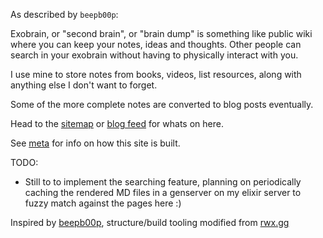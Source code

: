 As described by `beepb00p`:

Exobrain, or "second brain", or "brain dump" is something like public wiki where you can keep your notes, ideas and thoughts. Other people can search in your exobrain without having to physically interact with you.

I use mine to store notes from books, videos, list resources, along with anything else I don't want to forget. 

Some of the more complete notes are converted to blog posts eventually.

Head to the [sitemap](./sitemap) or [blog feed](./feed) for whats on here.

See [meta](./meta) for info on how this site is built.

TODO:

- Still to to implement the searching feature, planning on periodically caching the rendered MD files in a genserver on my elixir server to fuzzy match against the pages here :)

Inspired by [beepb00p](https://beepb00p.xyz/exobrain/exobrain.html), structure/build tooling modified from [rwx.gg](https://gitlab.com/rwx.gg/README)

